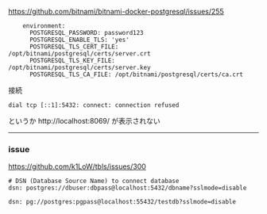 

https://github.com/bitnami/bitnami-docker-postgresql/issues/255
```
    environment:
      POSTGRESQL_PASSWORD: password123
      POSTGRESQL_ENABLE_TLS: 'yes'
      POSTGRESQL_TLS_CERT_FILE: /opt/bitnami/postgresql/certs/server.crt
      POSTGRESQL_TLS_KEY_FILE: /opt/bitnami/postgresql/certs/server.key
      POSTGRESQL_TLS_CA_FILE: /opt/bitnami/postgresql/certs/ca.crt
```
接続
```
dial tcp [::1]:5432: connect: connection refused
```

というか
http://localhost:8069/
が表示されない

___________________________________________________________________________


### issue
https://github.com/k1LoW/tbls/issues/300
```
# DSN (Database Source Name) to connect database
dsn: postgres://dbuser:dbpass@localhost:5432/dbname?sslmode=disable
```
```
dsn: pg://postgres:pgpass@localhost:55432/testdb?sslmode=disable

```


